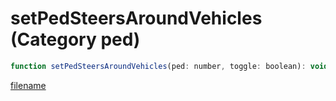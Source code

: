 # setPedSteersAroundVehicles (Category ped)

```js
function setPedSteersAroundVehicles(ped: number, toggle: boolean): void
```

[filename](setPedSteersAroundVehicles_m.md ':include')